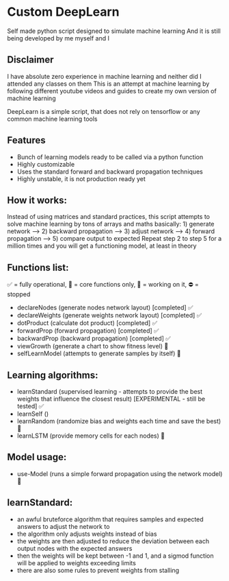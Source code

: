 # Custom DeepLearn
Self made python script designed to simulate machine learning
And it is still being developed by me myself and I

## Disclaimer
I have absolute zero experience in machine learning and neither did I attended any classes on them
This is an attempt at machine learning by following different youtube videos and guides to create my own version of machine learning

DeepLearn is a simple script, that does not rely on tensorflow or any common machine learning tools

## Features

- Bunch of learning models ready to be called via a python function
- Highly customizable
- Uses the standard forward and backward propagation techniques
- Highly unstable, it is not production ready yet

## How it works:
Instead of using matrices and standard practices, this script attempts to solve machine learning by tons of arrays and maths
basically: 1) generate network --> 2) backward propagation --> 3) adjust network --> 4) forward propagation --> 5) compare output to expected
Repeat step 2 to step 5 for a million times and you will get a functioning model, at least in theory

## Functions list:
✅ = fully operational, 🥵 = core functions only, 🚨 = working on it, ⛔️ = stopped
- declareNodes 	(generate nodes network layout) [completed] ✅
- declareWeights (generate weights network layout) [completed] ✅
- dotProduct 	(calculate dot product) [completed] ✅
- forwardProp	(forward propagation) [completed] ✅
- backwardProp	(backward propagation) [completed] ✅
- viewGrowth		(generate a chart to show fitness level) 🚨
- selfLearnModel	(attempts to generate samples by itself) 🚨

## Learning algorithms:
- learnStandard	(supervised learning - attempts to provide the best weights that influence the closest result) [EXPERIMENTAL - still be tested] ✅
- learnSelf	    ()
- learnRandom 	(randomize bias and weights each time and save the best) 🚨
- learnLSTM		(provide memory cells for each nodes) 🚨

## Model usage:
- use-Model		(runs a simple forward propagation using the network model) 🚨

## learnStandard:
- an awful bruteforce algorithm that requires samples and expected answers to adjust the network to
- the algorithm only adjusts weights instead of bias
- the weights are then adjusted to reduce the deviation between each output nodes with the expected answers
- then the weights will be kept between -1 and 1, and a sigmod function will be applied to weights exceeding limits
- there are also some rules to prevent weights from stalling
